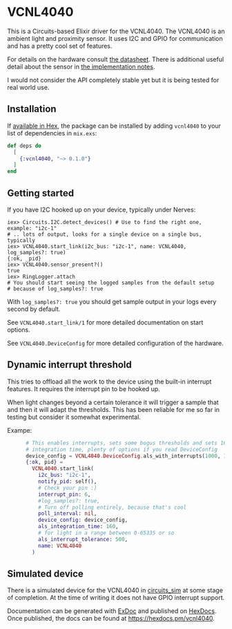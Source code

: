 # VCNL4040

This is a Circuits-based Elixir driver for the VCNL4040. The VCNL4040 is an ambient light and proximity sensor. It uses I2C and GPIO for communication and has a pretty cool set of features.

For details on the hardware consult [the datasheet](https://www.vishay.com/docs/84274/vcnl4040.pdf). There is additional useful detail about the sensor in [the
  implementation notes](https://www.vishay.com/docs/84307/designingvcnl4040.pdf).

I would not consider the API completely stable yet but it is being tested for real world use.

## Installation

If [available in Hex](https://hex.pm/docs/publish), the package can be installed
by adding `vcnl4040` to your list of dependencies in `mix.exs`:

```elixir
def deps do
  [
    {:vcnl4040, "~> 0.1.0"}
  ]
end
```

## Getting started

If you have I2C hooked up on your device, typically under Nerves:

```
iex> Circuits.I2C.detect_devices() # Use to find the right one, example: "i2c-1"
# .. lots of output, looks for a single device on a single bus, typically
iex> VCNL4040.start_link(i2c_bus: "i2c-1", name: VCNL4040, log_samples?: true)
{:ok, _pid}
iex> VCNL4040.sensor_present?()
true
iex> RingLogger.attach
# You should start seeing the logged samples from the default setup
# because of log_samples?: true
```

With `log_samples?: true` you should get sample output in your logs every second by default.

See `VCNL4040.start_link/1` for more detailed documentation on start options.

See `VCNL4040.DeviceConfig` for more detailed configuration of the hardware.

## Dynamic interrupt threshold

This tries to offload all the work to the device using the built-in interrupt
features. It requires the interrupt pin to be hooked up.

When light changes beyond a certain tolerance it will trigger a sample that
and then it will adapt the thresholds. This has been reliable for me so far in
testing but consider it somewhat experimental.

Exampe:

```elixir
      # This enables interrupts, sets some bogus thresholds and sets 160ms
      # integration time, plenty of options if you read DeviceConfig
      device_config = VCNL4040.DeviceConfig.als_with_interrupts(1000, 1600, 160)
      {:ok, pid} =
        VCNL4040.start_link(
          i2c_bus: "i2c-1",
          notify_pid: self(),
          # Check your pin :)
          interrupt_pin: 6,
          #log_samples?: true,
          # Turn off polling entirely, because that's cool
          poll_interval: nil,
          device_config: device_config,
          als_integration_time: 160,
          # for light in a range between 0-65335 or so
          als_interrupt_tolerance: 500,
          name: VCNL4040
        )

```

## Simulated device

There is a simulated device for the VCNL4040 in [circuits_sim](https://github.com/elixir-circuits/circuits_sim) at some stage of completion. At the time of writing it does not have GPIO interrupt support.

Documentation can be generated with [ExDoc](https://github.com/elixir-lang/ex_doc)
and published on [HexDocs](https://hexdocs.pm). Once published, the docs can
be found at <https://hexdocs.pm/vcnl4040>.

